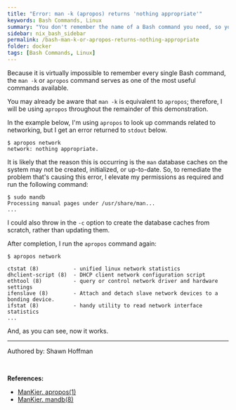```yaml
---
title: "Error: man -k (apropos) returns 'nothing appropriate'"
keywords: Bash Commands, Linux
summary: "You don't remember the name of a Bash command you need, so you use man -k or apropos to search for it by keyword. Instead of the output you expected, you get the error: 'nothing appropriate'. Here's why this error usually occurs, and how you can fix it."
sidebar: nix_bash_sidebar
permalink: /bash-man-k-or-apropos-returns-nothing-appropriate
folder: docker
tags: [Bash Commands, Linux]
---
```


Because it is virtually impossible to remember every single Bash command, the `man -k` or `apropos` command serves as one of the most useful commands available.

You may already be aware that `man -k` is equivalent to `apropos`; therefore, I will be using `apropos` throughout the remainder of this demonstration.

In the example below, I'm using `apropos` to look up commands related to networking, but I get an error returned to `stdout` below.

```code
$ apropos network
network: nothing appropriate.
```

It is likely that the reason this is occurring is the `man` database caches on the system may not be created, initialized, or up-to-date. So, to remediate the problem that's causing this error, I elevate my permissions as required and run the following command:

```code
$ sudo mandb
Processing manual pages under /usr/share/man...
...
```

I could also throw in the `-c` option to create the database caches from scratch, rather than updating them.

After completion, I run the `apropos` command again:

```code
$ apropos network

ctstat (8)           - unified linux network statistics
dhclient-script (8)  - DHCP client network configuration script
ethtool (8)          - query or control network driver and hardware settings
ifenslave (8)        - Attach and detach slave network devices to a bonding device.
ifstat (8)           - handy utility to read network interface statistics
...
```

And, as you can see, now it works.

---

Authored by: Shawn Hoffman

<br>

**References:**
- [ManKier. apropos(1)](https://www.mankier.com/1/apropos.mandoc)
- [ManKier. mandb(8)](https://www.mankier.com/8/mandb)